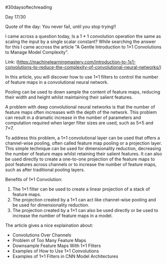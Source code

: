 #30daysoftechreading

Day 17/30

Quote of the day: You never fail, until you stop trying!!

I came across a question today, Is a 1 * 1 convolution operation the same as scaling the input by a single scalar constant? While searching the answer for this I came accross the article "A Gentle Introduction to 1×1 Convolutions to Manage Model Complexity". 

Link: (https://machinelearningmastery.com/introduction-to-1x1-convolutions-to-reduce-the-complexity-of-convolutional-neural-networks/)

In this article, you will discover how to use 1×1 filters to control the number of feature maps in a convolutional neural network.

Pooling can be used to down sample the content of feature maps, reducing their width and height whilst maintaining their salient features.

A problem with deep convolutional neural networks is that the number of feature maps often increases with the depth of the network. This problem can result in a dramatic increase in the number of parameters and computation required when larger filter sizes are used, such as 5×5 and 7×7.

To address this problem, a 1×1 convolutional layer can be used that offers a channel-wise pooling, often called feature map pooling or a projection layer. This simple technique can be used for dimensionality reduction, decreasing the number of feature maps whilst retaining their salient features. It can also be used directly to create a one-to-one projection of the feature maps to pool features across channels or to increase the number of feature maps, such as after traditional pooling layers.

Benefits of 1*1 Convolution:

1. The 1×1 filter can be used to create a linear projection of a stack of feature maps.
2. The projection created by a 1×1 can act like channel-wise pooling and be used for dimensionality reduction.
3. The projection created by a 1×1 can also be used directly or be used to increase the number of feature maps in a model.

The article gives a nice explaination about:

- Convolutions Over Channels
- Problem of Too Many Feature Maps
- Downsample Feature Maps With 1×1 Filters
- Examples of How to Use 1×1 Convolutions
- Examples of 1×1 Filters in CNN Model Architectures
